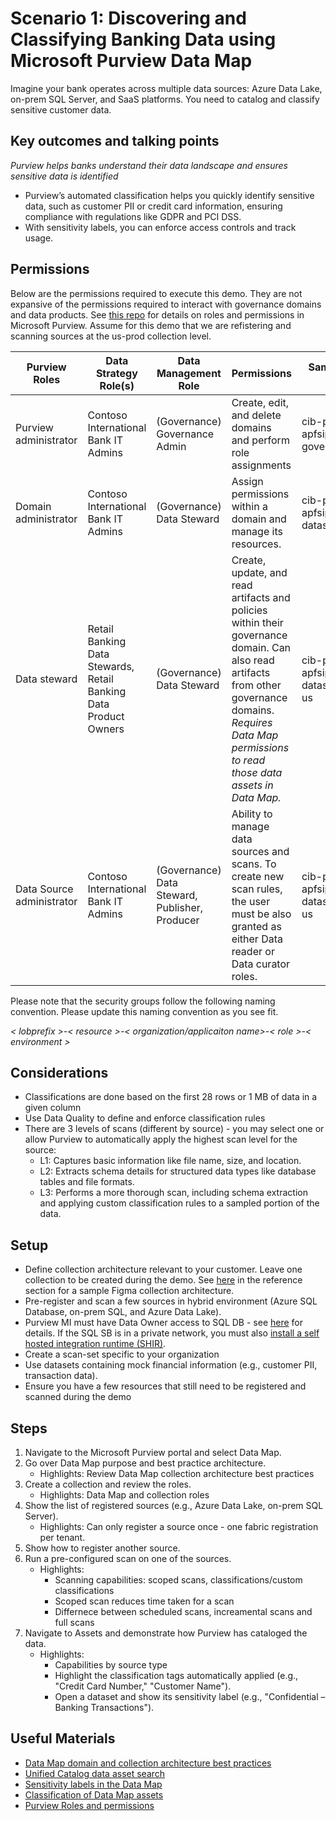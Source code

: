 # Scenario 1: Discovering and Classifying Banking Data using Microsoft Purview Data Map

Imagine your bank operates across multiple data sources: Azure Data Lake, on-prem SQL Server, and SaaS platforms. You need to catalog and classify sensitive customer data.

## Key outcomes and talking points

*Purview helps banks understand their data landscape and ensures sensitive data is identified*

- Purview’s automated classification helps you quickly identify sensitive data, such as customer PII or credit card information, ensuring compliance with regulations like GDPR and PCI DSS.
- With sensitivity labels, you can enforce access controls and track usage.

## Permissions

Below are the permissions required to execute this demo. They are not expansive of the permissions required to interact with governance domains and data products. See [this repo](https://github.com/alipouw13/appurviewdemo/blob/main/0-purview_governance_permissions.md) for details on roles and permissions in Microsoft Purview. Assume for this demo that we are refistering and scanning sources at the us-prod collection level.

| Purview Roles             | Data Strategy Role(s)                  | Data Management Role       | Permissions                                                                 | Sample Security Group                  |
|---------------------------|----------------------------------------|----------------------------|-----------------------------------------------------------------------------|----------------------------------------|
| Purview administrator          | Contoso International Bank IT Admins                 | (Governance) Governance Admin           | Create, edit, and delete domains and perform role assignments | cib-pview-apfsipurviewdemo-governanceadmin    |
| Domain administrator | Contoso International Bank IT Admins                | (Governance) Data Steward               |     Assign permissions within a domain and manage its resources.               | cib-pview-apfsipurviewdemo-datasteward           |
| Data steward   | Retail Banking Data Stewards, Retail Banking Data Product Owners                  | (Governance) Data Steward   |    Create, update, and read artifacts and policies within their governance domain. Can also read artifacts from other governance domains. *Requires Data Map permissions to read those data assets in Data Map.*                                | cib-pview-apfsipurviewdemo-datasteward-prod-us            |
| Data Source administrator       | Contoso International Bank IT Admins                | (Governance) Data Steward, Publisher, Producer         |      Ability to manage data sources and scans. To create new scan rules, the user must be also granted as either Data reader or Data curator roles.                           | cib-pview-apfsipurviewdemo-datasteward-prod-us   |

Please note that the security groups follow the following naming convention. Please update this naming convention as you see fit.

*< lobprefix >-< resource >-< organization/applicaiton name>-< role >-< environment >*

## Considerations

- Classifications are done based on the first 28 rows or 1 MB of data in a given column
- Use Data Quality to define and enforce classification rules
- There are 3 levels of scans (different by source) - you may select one or allow Purview to automatically apply the highest scan level for the source:
  - L1: Captures basic information like file name, size, and location.
  - L2: Extracts schema details for structured data types like database tables and file formats.
  - L3: Performs a more thorough scan, including schema extraction and applying custom classification rules to a sampled portion of the data.

## Setup

- Define collection architecture relevant to your customer. Leave one collection to be created during the demo. See [here](https://github.com/alipouw13/appureviewbankingdemo/tree/main/reference) in the reference section for a sample Figma collection architecture.
- Pre-register and scan a few sources in hybrid environment (Azure SQL Database, on-prem SQL, and Azure Data Lake).
- Purview MI must have Data Owner access to SQL DB - see [here](https://learn.microsoft.com/en-us/purview/register-scan-azure-sql-database?tabs=sql-authentication#update-firewall-settings) for details. If the SQL SB is in a private network, you must also [install a self hosted integration runtime (SHIR)](https://www.microsoft.com/en-us/download/details.aspx?id=105539).
- Create a scan-set specific to your organization
- Use datasets containing mock financial information (e.g., customer PII, transaction data).
- Ensure you have a few resources that still need to be registered and scanned during the demo

## Steps

1. Navigate to the Microsoft Purview portal and select Data Map.
2. Go over Data Map purpose and best practice architecture.
    - Highlights: Review Data Map collection architecture best practices
3. Create a collection and review the roles.
    - Highlights: Data Map and collection roles
4. Show the list of registered sources (e.g., Azure Data Lake, on-prem SQL Server).
    - Highlights: Can only register a source once - one fabric registration per tenant.
5. Show how to register another source.
6. Run a pre-configured scan on one of the sources.
    - Highlights:
        - Scanning capabilities: scoped scans, classifications/custom classifications
        - Scoped scan reduces time taken for a scan
        - Differnece between scheduled scans, increamental scans and full scans
7. Navigate to Assets and demonstrate how Purview has cataloged the data.
    - Highlights:
        - Capabilities by source type
        - Highlight the classification tags automatically applied (e.g., "Credit Card Number," "Customer Name").
        - Open a dataset and show its sensitivity label (e.g., "Confidential – Banking Transactions").

## Useful Materials

- [Data Map domain and collection architecture best practices](https://learn.microsoft.com/en-us/purview/concept-best-practices-collections)
- [Unified Catalog data asset search](https://learn.microsoft.com/en-us/purview/unified-catalog-search)
- [Sensitivity labels in the Data Map](https://learn.microsoft.com/en-us/purview/how-to-automatically-label-your-content)
- [Classification of Data Map assets](https://learn.microsoft.com/en-us/purview/concept-classification)
- [Purview Roles and permissions](https://learn.microsoft.com/en-us/purview/data-governance-roles-permissions)
